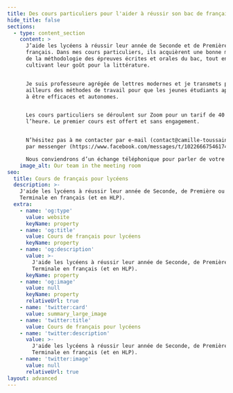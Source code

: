 ```yaml
---
title: Des cours particuliers pour l'aider à réussir son bac de français
hide_title: false
sections:
  - type: content_section
    content: >
      J’aide les lycéens à réussir leur année de Seconde et de Première en
      français. Dans mes cours particuliers, ils acquièrent une bonne maîtrise
      de la méthodologie des épreuves écrites et orales du bac, tout en
      cultivant leur goût pour la littérature.


      Je suis professeure agrégée de lettres modernes et je transmets par
      ailleurs des méthodes de travail pour que les jeunes étudiants apprennent
      à être efficaces et autonomes.


      Les cours particuliers se déroulent sur Zoom pour un tarif de 40 € de
      l’heure. Le premier cours est offert et sans engagement.


      N’hésitez pas à me contacter par e-mail (contact@camille-toussaint.fr) ou
      par messenger (https://www.facebook.com/messages/t/102266675461745).

      Nous conviendrons d’un échange téléphonique pour parler de votre enfant.
    image_alt: Our team in the meeting room
seo:
  title: Cours de français pour lycéens
  description: >-
    J'aide les lycéens à réussir leur année de Seconde, de Première ou de
    Terminale en français (et en HLP). 
  extra:
    - name: 'og:type'
      value: website
      keyName: property
    - name: 'og:title'
      value: Cours de français pour lycéens
      keyName: property
    - name: 'og:description'
      value: >-
        J'aide les lycéens à réussir leur année de Seconde, de Première ou de
        Terminale en français (et en HLP).
      keyName: property
    - name: 'og:image'
      value: null
      keyName: property
      relativeUrl: true
    - name: 'twitter:card'
      value: summary_large_image
    - name: 'twitter:title'
      value: Cours de français pour lycéens
    - name: 'twitter:description'
      value: >-
        J'aide les lycéens à réussir leur année de Seconde, de Première ou de
        Terminale en français (et en HLP).
    - name: 'twitter:image'
      value: null
      relativeUrl: true
layout: advanced
---
```

